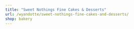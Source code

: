 ```yaml
---
title: "Sweet Nothings Fine Cakes & Desserts"
url: /wyandotte/sweet-nothings-fine-cakes-and-desserts/
shop: bakery
---
```

